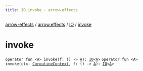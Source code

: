 ```yaml
---
title: IO.invoke - arrow-effects
---
```


[arrow-effects](../../index.html) / [arrow.effects](../index.html) / [IO](index.html) / [invoke](./invoke.html)

# invoke

`operator fun <A> invoke(f: () -> `[`A`](invoke.html#A)`): `[`IO`](index.html)`<`[`A`](invoke.html#A)`>`
`operator fun <A> invoke(ctx: `[`CoroutineContext`](https://kotlinlang.org/api/latest/jvm/stdlib/kotlin.coroutines/-coroutine-context/index.html)`, f: () -> `[`A`](invoke.html#A)`): `[`IO`](index.html)`<`[`A`](invoke.html#A)`>`